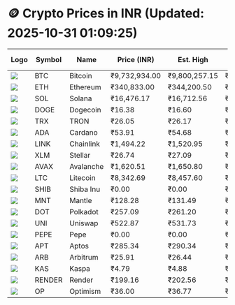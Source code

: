 # 🪙 Crypto Prices in INR (Updated: 2025-10-31 01:09:25)

| Logo | Symbol | Name       | Price (INR) | Est. High | Est. Low | Gross Profit | Fees | Net Profit | ROI % |
|------|--------|------------|-------------|-----------|----------|---------------|------|-------------|--------|
| ![](https://coin-images.coingecko.com/coins/images/1/large/bitcoin.png?1696501400) | BTC    | Bitcoin    | ₹9,732,934.00 | ₹9,800,257.15 | ₹9,665,610.85 | ₹1,393.04 | ₹200.00 | ₹1,193.04 | 1.19% |
| ![](https://coin-images.coingecko.com/coins/images/279/large/ethereum.png?1696501628) | ETH    | Ethereum   | ₹340,833.00 | ₹344,200.50 | ₹337,465.50 | ₹1,995.76 | ₹200.00 | ₹1,795.76 | 1.80% |
| ![](https://coin-images.coingecko.com/coins/images/4128/large/solana.png?1718769756) | SOL    | Solana     | ₹16,476.17 | ₹16,712.56 | ₹16,239.78 | ₹2,911.22 | ₹200.00 | ₹2,711.22 | 2.71% |
| ![](https://coin-images.coingecko.com/coins/images/5/large/dogecoin.png?1696501409) | DOGE   | Dogecoin   | ₹16.38 | ₹16.60 | ₹16.16 | ₹2,747.86 | ₹200.00 | ₹2,547.86 | 2.55% |
| ![](https://coin-images.coingecko.com/coins/images/1094/large/tron-logo.png?1696502193) | TRX    | TRON       | ₹26.05 | ₹26.17 | ₹25.93 | ₹890.71 | ₹200.00 | ₹690.71 | 0.69% |
| ![](https://coin-images.coingecko.com/coins/images/975/large/cardano.png?1696502090) | ADA    | Cardano    | ₹53.91 | ₹54.68 | ₹53.14 | ₹2,901.82 | ₹200.00 | ₹2,701.82 | 2.70% |
| ![](https://coin-images.coingecko.com/coins/images/877/large/Chainlink_Logo_500.png?1760023405) | LINK   | Chainlink  | ₹1,494.22 | ₹1,520.95 | ₹1,467.49 | ₹3,642.75 | ₹200.00 | ₹3,442.75 | 3.44% |
| ![](https://coin-images.coingecko.com/coins/images/100/large/fmpFRHHQ_400x400.jpg?1735231350) | XLM    | Stellar    | ₹26.74 | ₹27.09 | ₹26.39 | ₹2,648.68 | ₹200.00 | ₹2,448.68 | 2.45% |
| ![](https://coin-images.coingecko.com/coins/images/12559/large/Avalanche_Circle_RedWhite_Trans.png?1696512369) | AVAX   | Avalanche  | ₹1,620.51 | ₹1,650.80 | ₹1,590.22 | ₹3,809.86 | ₹200.00 | ₹3,609.86 | 3.61% |
| ![](https://coin-images.coingecko.com/coins/images/2/large/litecoin.png?1696501400) | LTC    | Litecoin   | ₹8,342.69 | ₹8,457.60 | ₹8,227.78 | ₹2,793.16 | ₹200.00 | ₹2,593.16 | 2.59% |
| ![](https://coin-images.coingecko.com/coins/images/11939/large/shiba.png?1696511800) | SHIB   | Shiba Inu  | ₹0.00 | ₹0.00 | ₹0.00 | ₹2,448.35 | ₹200.00 | ₹2,248.35 | 2.25% |
| ![](https://coin-images.coingecko.com/coins/images/30980/large/Mantle-Logo-mark.png?1739213200) | MNT    | Mantle     | ₹128.28 | ₹131.49 | ₹125.07 | ₹5,140.51 | ₹200.00 | ₹4,940.51 | 4.94% |
| ![](https://coin-images.coingecko.com/coins/images/12171/large/polkadot.png?1696512008) | DOT    | Polkadot   | ₹257.09 | ₹261.20 | ₹252.98 | ₹3,245.65 | ₹200.00 | ₹3,045.65 | 3.05% |
| ![](https://coin-images.coingecko.com/coins/images/12504/large/uniswap-logo.png?1720676669) | UNI    | Uniswap    | ₹522.87 | ₹531.73 | ₹514.01 | ₹3,445.82 | ₹200.00 | ₹3,245.82 | 3.25% |
| ![](https://coin-images.coingecko.com/coins/images/29850/large/pepe-token.jpeg?1696528776) | PEPE   | Pepe       | ₹0.00 | ₹0.00 | ₹0.00 | ₹3,615.11 | ₹200.00 | ₹3,415.11 | 3.42% |
| ![](https://coin-images.coingecko.com/coins/images/26455/large/Aptos-Network-Symbol-Black-RGB-1x.png?1761789140) | APT    | Aptos      | ₹285.34 | ₹290.34 | ₹280.34 | ₹3,568.91 | ₹200.00 | ₹3,368.91 | 3.37% |
| ![](https://coin-images.coingecko.com/coins/images/16547/large/arb.jpg?1721358242) | ARB    | Arbitrum   | ₹25.91 | ₹26.44 | ₹25.38 | ₹4,208.70 | ₹200.00 | ₹4,008.70 | 4.01% |
| ![](https://coin-images.coingecko.com/coins/images/25751/large/kaspa-icon-exchanges.png?1696524837) | KAS    | Kaspa      | ₹4.79 | ₹4.88 | ₹4.70 | ₹4,025.13 | ₹200.00 | ₹3,825.13 | 3.83% |
| ![](https://coin-images.coingecko.com/coins/images/11636/large/rndr.png?1696511529) | RENDER | Render     | ₹199.16 | ₹202.56 | ₹195.76 | ₹3,474.16 | ₹200.00 | ₹3,274.16 | 3.27% |
| ![](https://coin-images.coingecko.com/coins/images/25244/large/Optimism.png?1696524385) | OP     | Optimism   | ₹36.00 | ₹36.77 | ₹35.23 | ₹4,342.27 | ₹200.00 | ₹4,142.27 | 4.14% |
